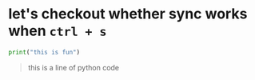 # let's checkout whether sync works when  `ctrl + s`
``` python
print("this is fun")
```
> this is a line of python code
